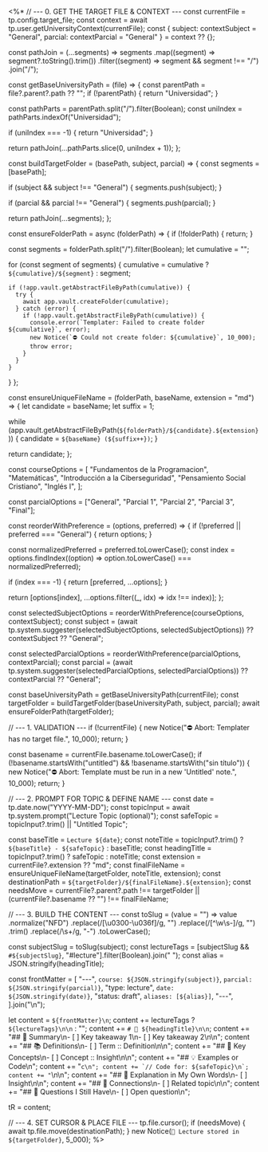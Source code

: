 <%*
// --- 0. GET THE TARGET FILE & CONTEXT ---
const currentFile = tp.config.target_file;
const context = await tp.user.getUniversityContext(currentFile);
const { subject: contextSubject = "General", parcial: contextParcial = "General" } = context ?? {};

const pathJoin = (...segments) =>
  segments
    .map((segment) => segment?.toString().trim())
    .filter((segment) => segment && segment !== "/")
    .join("/");

const getBaseUniversityPath = (file) => {
  const parentPath = file?.parent?.path ?? "";
  if (!parentPath) {
    return "Universidad";
  }

  const pathParts = parentPath.split("/").filter(Boolean);
  const uniIndex = pathParts.indexOf("Universidad");

  if (uniIndex === -1) {
    return "Universidad";
  }

  return pathJoin(...pathParts.slice(0, uniIndex + 1));
};

const buildTargetFolder = (basePath, subject, parcial) => {
  const segments = [basePath];

  if (subject && subject !== "General") {
    segments.push(subject);
  }

  if (parcial && parcial !== "General") {
    segments.push(parcial);
  }

  return pathJoin(...segments);
};

const ensureFolderPath = async (folderPath) => {
  if (!folderPath) {
    return;
  }

  const segments = folderPath.split("/").filter(Boolean);
  let cumulative = "";

  for (const segment of segments) {
    cumulative = cumulative ? `${cumulative}/${segment}` : segment;

    if (!app.vault.getAbstractFileByPath(cumulative)) {
      try {
        await app.vault.createFolder(cumulative);
      } catch (error) {
        if (!app.vault.getAbstractFileByPath(cumulative)) {
          console.error(`Templater: Failed to create folder ${cumulative}`, error);
          new Notice(`⛔️ Could not create folder: ${cumulative}`, 10_000);
          throw error;
        }
      }
    }
  }
};

const ensureUniqueFileName = (folderPath, baseName, extension = "md") => {
  let candidate = baseName;
  let suffix = 1;

  while (app.vault.getAbstractFileByPath(`${folderPath}/${candidate}.${extension}`)) {
    candidate = `${baseName} (${suffix++})`;
  }

  return candidate;
};

const courseOptions = [
  "Fundamentos de la Programacion",
  "Matemáticas",
  "Introducción a la Ciberseguridad",
  "Pensamiento Social Cristiano",
  "Inglés I",
];

const parcialOptions = ["General", "Parcial 1", "Parcial 2", "Parcial 3", "Final"];

const reorderWithPreference = (options, preferred) => {
  if (!preferred || preferred === "General") {
    return options;
  }

  const normalizedPreferred = preferred.toLowerCase();
  const index = options.findIndex((option) => option.toLowerCase() === normalizedPreferred);

  if (index === -1) {
    return [preferred, ...options];
  }

  return [options[index], ...options.filter((_, idx) => idx !== index)];
};

const selectedSubjectOptions = reorderWithPreference(courseOptions, contextSubject);
const subject =
  (await tp.system.suggester(selectedSubjectOptions, selectedSubjectOptions)) ??
  contextSubject ??
  "General";

const selectedParcialOptions = reorderWithPreference(parcialOptions, contextParcial);
const parcial =
  (await tp.system.suggester(selectedParcialOptions, selectedParcialOptions)) ??
  contextParcial ??
  "General";

const baseUniversityPath = getBaseUniversityPath(currentFile);
const targetFolder = buildTargetFolder(baseUniversityPath, subject, parcial);
await ensureFolderPath(targetFolder);

// --- 1. VALIDATION ---
if (!currentFile) {
  new Notice("⛔️ Abort: Templater has no target file.", 10_000);
  return;
}

const basename = currentFile.basename.toLowerCase();
if (!basename.startsWith("untitled") && !basename.startsWith("sin título")) {
  new Notice("⛔️ Abort: Template must be run in a new 'Untitled' note.", 10_000);
  return;
}

// --- 2. PROMPT FOR TOPIC & DEFINE NAME ---
const date = tp.date.now("YYYY-MM-DD");
const topicInput = await tp.system.prompt("Lecture Topic (optional)");
const safeTopic = topicInput?.trim() || "Untitled Topic";

const baseTitle = `Lecture ${date}`;
const noteTitle = topicInput?.trim() ? `${baseTitle} - ${safeTopic}` : baseTitle;
const headingTitle = topicInput?.trim() ? safeTopic : noteTitle;
const extension = currentFile?.extension ?? "md";
const finalFileName = ensureUniqueFileName(targetFolder, noteTitle, extension);
const destinationPath = `${targetFolder}/${finalFileName}.${extension}`;
const needsMove =
  currentFile?.parent?.path !== targetFolder || (currentFile?.basename ?? "") !== finalFileName;

// --- 3. BUILD THE CONTENT ---
const toSlug = (value = "") =>
  value
    .normalize("NFD")
    .replace(/[\u0300-\u036f]/g, "")
    .replace(/[^\w\s-]/g, "")
    .trim()
    .replace(/\s+/g, "-")
    .toLowerCase();

const subjectSlug = toSlug(subject);
const lectureTags = [subjectSlug && `#${subjectSlug}`, "#lecture"].filter(Boolean).join(" ");
const alias = JSON.stringify(headingTitle);

const frontMatter = [
  "---",
  `course: ${JSON.stringify(subject)}`,
  `parcial: ${JSON.stringify(parcial)}`,
  "type: lecture",
  `date: ${JSON.stringify(date)}`,
  "status: draft",
  `aliases: [${alias}]`,
  "---",
].join("\n");

let content = `${frontMatter}\n`;
content += lectureTags ? `${lectureTags}\n\n` : "";
content += `# 🧠 ${headingTitle}\n\n`;
content += "## 📜 Summary\n- [ ] Key takeaway 1\n- [ ] Key takeaway 2\n\n";
content += "## 📚 Definitions\n- [ ] Term :: Definition\n\n";
content += "## 🧩 Key Concepts\n- [ ] Concept :: Insight\n\n";
content += "## 💡 Examples or Code\n";
content += "```c\n";
content += `// Code for: ${safeTopic}\n`;
content += "```\n\n";
content += "## 🧭 Explanation in My Own Words\n- [ ] Insight\n\n";
content += "## 🔗 Connections\n- [ ] Related topic\n\n";
content += "## 🧠 Questions I Still Have\n- [ ] Open question\n";

tR = content;

// --- 4. SET CURSOR & PLACE FILE ---
tp.file.cursor();
if (needsMove) {
  await tp.file.move(destinationPath);
}
new Notice(`📘 Lecture stored in ${targetFolder}`, 5_000);
%>

